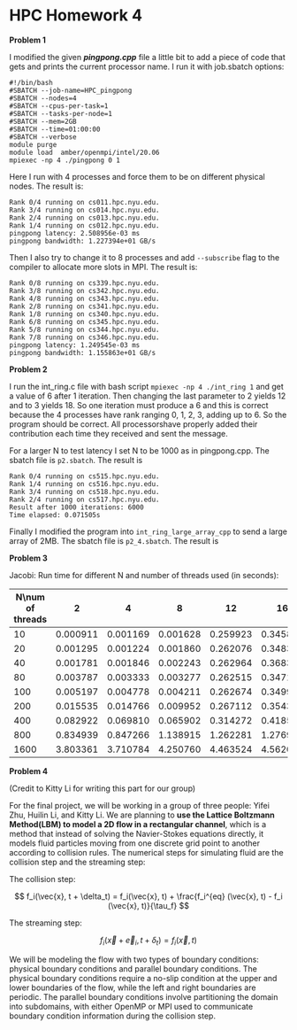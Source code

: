 # HPC Homework 4

**Problem 1**

I modified the given ***pingpong.cpp*** file a little bit to add a piece of code that gets and prints the current processor name. I run it with job.sbatch options:

```
#!/bin/bash
#SBATCH --job-name=HPC_pingpong
#SBATCH --nodes=4
#SBATCH --cpus-per-task=1
#SBATCH --tasks-per-node=1
#SBATCH --mem=2GB 
#SBATCH --time=01:00:00 
#SBATCH --verbose
module purge 
module load  amber/openmpi/intel/20.06 
mpiexec -np 4 ./pingpong 0 1
```

Here I run with 4 processes and force them to be on different physical nodes. The result is:

```
Rank 0/4 running on cs011.hpc.nyu.edu.
Rank 3/4 running on cs014.hpc.nyu.edu.
Rank 2/4 running on cs013.hpc.nyu.edu.
Rank 1/4 running on cs012.hpc.nyu.edu.
pingpong latency: 2.508956e-03 ms
pingpong bandwidth: 1.227394e+01 GB/s
```

Then I also try to change it to 8 processes and add `--subscribe` flag to the compiler to allocate more slots in MPI. The result is:

```
Rank 0/8 running on cs339.hpc.nyu.edu.
Rank 3/8 running on cs342.hpc.nyu.edu.
Rank 4/8 running on cs343.hpc.nyu.edu.
Rank 2/8 running on cs341.hpc.nyu.edu.
Rank 1/8 running on cs340.hpc.nyu.edu.
Rank 6/8 running on cs345.hpc.nyu.edu.
Rank 5/8 running on cs344.hpc.nyu.edu.
Rank 7/8 running on cs346.hpc.nyu.edu.
pingpong latency: 1.249545e-03 ms
pingpong bandwidth: 1.155863e+01 GB/s
```

**Problem 2**

I run the int_ring.c file with bash script `mpiexec -np 4 ./int_ring 1` and get a value of 6 after 1 iteration. Then changing the last parameter to 2 yields 12 and to 3 yields 18. So one iteration must produce a 6 and this is correct because the 4 processes have rank ranging 0, 1, 2, 3, adding up to 6. So the program should be correct. All processorshave properly added their contribution each time they received and sent the message.

For a larger N to test latency I set N to be 1000 as in pingpong.cpp. The sbatch file is `p2.sbatch`. The result is

```
Rank 0/4 running on cs515.hpc.nyu.edu.
Rank 1/4 running on cs516.hpc.nyu.edu.
Rank 3/4 running on cs518.hpc.nyu.edu.
Rank 2/4 running on cs517.hpc.nyu.edu.
Result after 1000 iterations: 6000
Time elapsed: 0.071505s

```

Finally I modified the program into `int_ring_large_array_cpp` to send a large array of 2MB. The sbatch file is `p2_4.sbatch`. The result is


**Problem 3**

Jacobi: Run time for different N and number of threads used (in seconds):

| N\num of threads | 2        | 4        | 8        | 12       | 16       | 32       |
| ---------------- | -------- | -------- | -------- | -------- | -------- | -------- |
| 10               | 0.000911 | 0.001169 | 0.001628 | 0.259923 | 0.345807 | 0.704130 |
| 20               | 0.001295 | 0.001224 | 0.001860 | 0.262076 | 0.348330 | 0.688536 |
| 40               | 0.001781 | 0.001846 | 0.002243 | 0.262964 | 0.368311 | 0.694200 |
| 80               | 0.003787 | 0.003333 | 0.003277 | 0.262515 | 0.347103 | 0.689056 |
| 100              | 0.005197 | 0.004778 | 0.004211 | 0.262674 | 0.349931 | 0.688023 |
| 200              | 0.015535 | 0.014766 | 0.009952 | 0.267112 | 0.354343 | 0.696541 |
| 400              | 0.082922 | 0.069810 | 0.065902 | 0.314272 | 0.418587 | 0.722531 |
| 800              | 0.834939 | 0.847266 | 1.138915 | 1.262281 | 1.276995 | 1.401142 |
| 1600             | 3.803361 | 3.710784 | 4.250760 | 4.463524 | 4.562097 | 4.915007 |

**Problem 4**

(Credit to Kitty Li for writing this part for our group)

For the final project, we will be working in a group of three people: Yifei Zhu, Huilin Li, and Kitty Li. We are planning to **use the Lattice Boltzmann Method(LBM) to model a 2D flow in a rectangular channel**, which is a method that instead of solving the Navier-Stokes equations directly, it models fluid particles moving from one discrete grid point to another according to collision rules. The numerical steps for simulating fluid are the collision step and the streaming step:

The collision step:

$$
f_i(\vec{x}, t + \delta_t) = f_i(\vec{x}, t) + \frac{f_i^{eq} (\vec{x}, t) - f_i (\vec{x}, t)}{\tau_f}
$$

The streaming step:

$$
f_i(\vec{x} + \vec{e}_i, t + \delta_t) = f_i(\vec{x}, t)
$$

We will be modeling the flow with two types of boundary conditions: physical boundary conditions and parallel boundary conditions. The physical boundary conditions require a no-slip condition at the upper and lower boundaries of the flow, while the left and right boundaries are periodic. The parallel boundary conditions involve partitioning the domain into subdomains, with either OpenMP or MPI used to communicate boundary condition information during the collision step.
